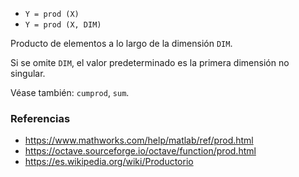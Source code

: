 - `Y = prod (X)`
- `Y = prod (X, DIM)`

Producto de elementos a lo largo de la dimensión `DIM`.

Si se omite `DIM`, el valor predeterminado es la primera dimensión no singular.

Véase también: `cumprod`, `sum`.

### Referencias

- https://www.mathworks.com/help/matlab/ref/prod.html
- https://octave.sourceforge.io/octave/function/prod.html
- https://es.wikipedia.org/wiki/Productorio
